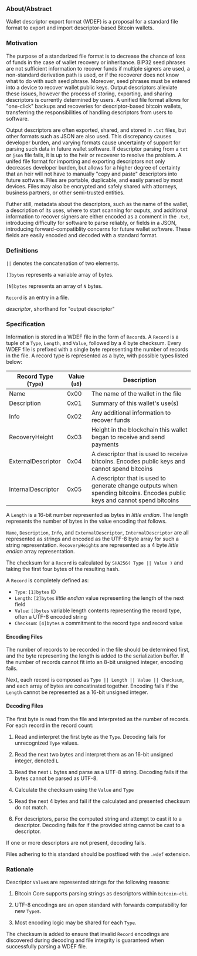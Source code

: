 ### About/Abstract

Wallet descriptor export format (WDEF) is a proposal for a standard file format to export and import descriptor-based Bitcoin wallets.

### Motivation

The purpose of a standarized file format is to decrease the chance of loss of funds in the case of wallet recovery or inheritance. BIP32 seed phrases are not sufficient information to recover funds if multiple signers are used, a non-standard derivation path is used, or if the recoverer does not know what to do with such seed phrase. Moreover, seed phrases must be entered into a device to recover wallet public keys. Output descriptors alleviate these issues, however the process of storing, exporting, and sharing descriptors is currently determined by users. A unified file format allows for "one-click" backups and recoveries for descriptor-based bitcoin wallets, transferring the responsibilities of handling descriptors from users to software.

Output descriptors are often exported, shared, and stored in `.txt` files, but other formats such as JSON are also used. This discrepancy causes developer burden, and varying formats cause uncertainty of support for parsing such data in future wallet software. If descriptor parsing from a `txt` or `json` file fails, it is up to the heir or recoverer to resolve the problem. A unifed file format for importing and exporting descriptors not only decreases developer burden, but allows for a higher degree of certainty that an heir will not have to manually "copy and paste" descriptors into future software. Files are portable, duplicable, and easily parsed by most devices. Files may also be encrypted and safely shared with attorneys, business partners, or other semi-trusted entities.

Futher still, metadata about the descriptors, such as the name of the wallet, a description of its uses, where to start scanning for ouputs, and additional information to recover signers are either encoded as a comment in the `.txt`, introducing difficulty for software to parse reliably, or fields in a JSON, introducing forward-compatiblity concerns for future wallet software. These fields are easily encoded and decoded with a standard format.

### Definitions

`||` denotes the concatenation of two elements.

`[]bytes` represents a variable array of bytes.

`[N]bytes` represents an array of `N` bytes.

`Record` is an entry in a file.

_descriptor_, shorthand for "output descriptor"

### Specification

Information is stored in a WDEF file in the form of `Record`s. A `Record` is a tuple of a `Type`, `Length`, and `Value`, followed by a 4 byte checksum. Every WDEF file is prefixed with a single byte representing the number of records in the file. A record type is represented as a byte, with possible types listed below:

| Record Type (`Type`) | Value (`u8`) | Description                        |
| ------------------- | ---------- | ---------------------------------- |
| Name | 0x00 | The name of the wallet in the file |
| Description | 0x01 | Summary of this wallet's use(s) |
| Info | 0x02 | Any additional information to recover funds |
| RecoveryHeight | 0x03 | Height in the blockchain this wallet began to receive and send payments |
| ExternalDescriptor | 0x04 | A descriptor that is used to receive bitcoins. Encodes public keys and cannot spend bitcoins |
| InternalDescriptor | 0x05 | A descriptor that is used to generate change outputs when spending bitcoins. Encodes public keys and cannot spend bitcoins |

A `Length` is a 16-bit number represented as bytes in _little endian_. The length represents the number of bytes in the value encoding that follows.

`Name`, `Description`, `Info`, and `ExternalDescriptor`, `InternalDescriptor` are all represented as strings and encoded as the UTF-8 byte array
for such a string representation. `RecoveryHeight`s are represented as a 4 byte _little endian_ array representation.

The checksum for a `Record` is calculated by `SHA256( Type || Value )` and taking the first four bytes of the resulting hash.

A `Record` is completely defined as:
- `Type`: `[1]bytes` ID
- `Length`: `[2]bytes` _little endian_ value representing the length of the next field
- `Value`: `[]bytes` variable length contents representing the record type, often a UTF-8 encoded string
- `Checksum`: `[4]bytes` a commitment to the record type and record value

#### Encoding Files

The number of records to be recorded in the file should be determined first, and the byte representing the length is added to the serialization buffer. If the number of records cannot fit into an 8-bit unsigned integer, encoding fails.

Next, each record is composed as `Type || Length || Value || Checksum`, and each array of bytes are concatinated together. Encoding fails if the `Length` cannot be represented as a 16-bit unsigned integer.

#### Decoding Files

The first byte is read from the file and interpreted as the number of records. For each record in the record count:

1. Read and interpret the first byte as the `Type`. Decoding fails for unrecognized `Type` values.

2. Read the next two bytes and interpret them as an 16-bit unsigned integer, denoted `L`

3. Read the next `L` bytes and parse as a UTF-8 string. Decoding fails if the bytes cannot be parsed as UTF-8.

4. Calculate the checksum using the `Value` and `Type`

5. Read the next 4 bytes and fail if the calculated and presented checksum do not match.

6. For descriptors, parse the computed string and attempt to cast it to a descriptor. Decoding fails for if the provided string cannot be cast to a descriptor.

If one or more descriptors are not present, decoding fails.

Files adhering to this standard should be postfixed with the `.wdef` extension.

### Rationale

Descriptor `Value`s are represented strings for the following reasons:

1. Bitcoin Core supports parsing strings as descriptors within `bitcoin-cli`.

2. UTF-8 encodings are an open standard with forwards compatability for new `Type`s.

3. Most encoding logic may be shared for each `Type`.

The checksum is added to ensure that invalid `Record` encodings are discovered during decoding and file integrity is guaranteed when successfully parsing a WDEF file.